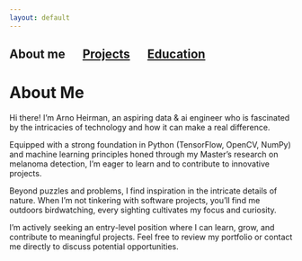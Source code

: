 ```yaml
---
layout: default
---
```

## About me &emsp; [Projects](./projects.html) &emsp; [Education](./education.html)


# About Me

Hi there! I’m Arno Heirman, an aspiring data & ai engineer who is fascinated by the intricacies of technology and how it can make a real difference.

Equipped with a strong foundation in Python (TensorFlow, OpenCV, NumPy) and machine learning principles honed through my Master’s research on melanoma detection, I’m eager to learn and to contribute to innovative projects.

Beyond puzzles and problems, I find inspiration in the intricate details of nature. When I’m not tinkering with software projects, you’ll find me outdoors birdwatching, every sighting cultivates my focus and curiosity.

I’m actively seeking an entry-level position where I can learn, grow, and contribute to meaningful projects. Feel free to review my portfolio or contact me directly to discuss potential opportunities.
